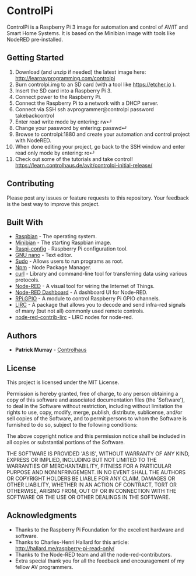 # ControlPi

ControlPi is a Raspberry Pi 3 image for automation and control of AV/IT and Smart Home Systems.
It is based on the Minibian image with tools like NodeRED pre-installed.

## Getting Started

1. Download (and unzip if needed) the latest image here:
  http://learnavprogramming.com/controlpi
2. Burn controlpi.img to an SD card (with a tool like https://etcher.io ).
3. Insert the SD card into a Raspberry Pi 3.
4. Connect power to the Raspberry Pi.
5. Connect the Raspberry Pi to a network with a DHCP server.
6. Connect via SSH
    ssh avprogrammer@controlpi
    password takebackcontrol
7. Enter read write mode by entering:
    rw↵
8. Change your password by entering:
    passwd↵
9. Browse to controlpi:1880 and create your automation and control project with NodeRED.
10. When done editing your project, go back to the SSH window and enter read only mode by entering:
    ro↵
11. Check out some of the tutorials and take control!
  https://learn.controlhaus.de/avit/controlpi-initial-release/

## Contributing
Please post any issues or feature requests to this repository.
Your feedback is the best way to improve this project.

## Built With
* [Raspbian](https://www.raspbian.org) - The operating system.
* [Minibian](https://minibianpi.wordpress.com) - The starting Raspbian image.
* [Raspi-config](https://www.raspberrypi.org/documentation/configuration/raspi-config.md) - Raspberry Pi configuration tool.
* [GNU nano](https://en.wikipedia.org/wiki/GNU_nano) - Text editor.
* [Sudo](https://en.wikipedia.org/wiki/Sudo) - Allows users to run programs as root.
* [Npm](https://github.com/npm/npm) - Node Package Manager.
* [curl](https://curl.haxx.se) - Library and command-line tool for transferring data using various protocols.
* [Node-RED](https://github.com/node-red/node-red) - A visual tool for wiring the Internet of Things.
* [Node-RED Dashboard](https://github.com/node-red/node-red-dashboard) - A dashboard UI for Node-RED.
* [RPi.GPIO](https://pypi.python.org/pypi/RPi.GPIO) - A module to control Raspberry Pi GPIO channels.
* [LIRC](http://www.lirc.org) - A package that allows you to decode and send infra-red signals of many (but not all) commonly used remote controls.
* [node-red-contrib-lirc](https://github.com/estbeetoo/node-red-contrib-lirc) - LIRC nodes for node-red.

## Authors

* **Patrick Murray** - [Controlhaus](https://github.com/Controlhaus)

## License

This project is licensed under the MIT License.

Permission is hereby granted, free of charge, to any person obtaining a copy of this software and associated documentation files (the 'Software'), to deal in the Software without restriction, including without limitation the rights to use, copy, modify, merge, publish, distribute, sublicense, and/or sell copies of the Software, and to permit persons to whom the Software is furnished to do so, subject to the following conditions:

The above copyright notice and this permission notice shall be included in all copies or substantial portions of the Software.

THE SOFTWARE IS PROVIDED 'AS IS', WITHOUT WARRANTY OF ANY KIND, EXPRESS OR IMPLIED, INCLUDING BUT NOT LIMITED TO THE WARRANTIES OF MERCHANTABILITY, FITNESS FOR A PARTICULAR PURPOSE AND NONINFRINGEMENT. IN NO EVENT SHALL THE AUTHORS OR COPYRIGHT HOLDERS BE LIABLE FOR ANY CLAIM, DAMAGES OR OTHER LIABILITY, WHETHER IN AN ACTION OF CONTRACT, TORT OR OTHERWISE, ARISING FROM, OUT OF OR IN CONNECTION WITH THE SOFTWARE OR THE USE OR OTHER DEALINGS IN THE SOFTWARE.

## Acknowledgments

* Thanks to the Raspberry Pi Foundation for the excellent hardware and software.
* Thanks to Charles-Henri Hallard for this article: http://hallard.me/raspberry-pi-read-only/
* Thanks to the Node-RED team and all the node-red-contributors.
* Extra special thank you for all the feedback and encouragement of my fellow AV programmers.
